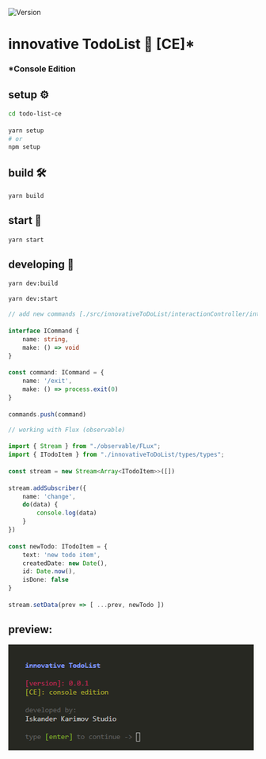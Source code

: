![Version](https://img.shields.io/badge/version-0.0.1-g.svg)
# innovative TodoList 📝 [CE]*
### *Console Edition
## setup ⚙️
```bash
cd todo-list-ce

yarn setup
# or
npm setup
```
## build 🛠
```bash
yarn build
```
## start 🚀
```bash
yarn start
```
<!-- ![](/screenshoots/preview.start.png) -->
<!-- ![](/screenshoots/todos.png) -->

## developing 🧱
```bash
yarn dev:build
```
```bash
yarn dev:start
```
```typescript
// add new commands [./src/innovativeToDoList/interactionController/interactionController.ts]

interface ICommand {
    name: string,
    make: () => void
}

const command: ICommand = {
    name: '/exit',
    make: () => process.exit(0)
}

commands.push(command)
```
```typescript
// working with Flux (observable)

import { Stream } from "./observable/FLux";
import { ITodoItem } from "./innovativeToDoList/types/types";

const stream = new Stream<Array<ITodoItem>>([])

stream.addSubscriber({
    name: 'change',
    do(data) {
        console.log(data)
    }
})

const newTodo: ITodoItem = {
    text: 'new todo item',
    createdDate: new Date(),
    id: Date.now(),
    isDone: false
}

stream.setData(prev => [ ...prev, newTodo ])
```
## preview:
![](/screenshoots/preview.start.png)